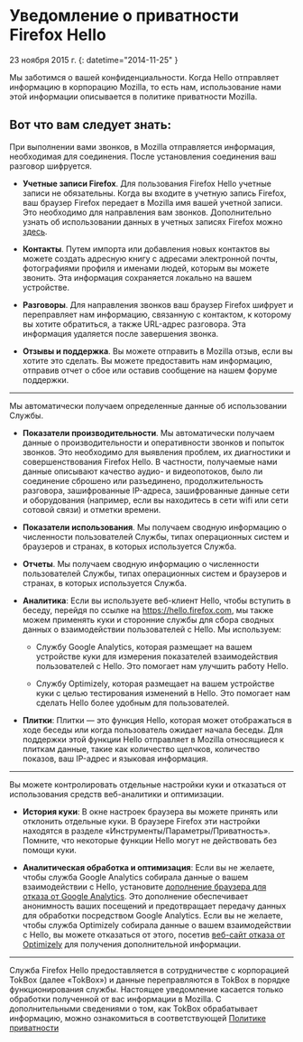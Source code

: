 # Уведомление о приватности Firefox Hello

23 ноября 2015 г.
{: datetime="2014-11-25" }

Мы заботимся о вашей конфиденциальности. Когда Hello отправляет информацию в корпорацию Mozilla, то есть нам, использование нами этой информации описывается в политике приватности Mozilla.

## Вот что вам следует знать:

При выполнении вами звонков, в Mozilla отправляется информация, необходимая для соединения. После установления соединения ваш разговор шифруется.

* **Учетные записи Firefox**. Для пользования Firefox Hello учетные записи не обязательны.  Когда вы входите в учетную запись Firefox, ваш браузер Firefox передает в Mozilla имя вашей учетной записи. Это необходимо для направления вам звонков. Дополнительно узнать об использовании данных в учетных записях Firefox можно [здесь](https://www.mozilla.org/privacy/firefox-cloud/).

* **Контакты**. Путем импорта или добавления новых контактов вы можете создать адресную книгу с адресами электронной почты, фотографиями профиля и именами людей, которым вы можете звонить.  Эта информация сохраняется локально на вашем устройстве.

* **Разговоры**. Для направления звонков ваш браузер Firefox шифрует и переправляет нам информацию, связанную с контактом, к которому вы хотите обратиться, а также URL-адрес разговора. Эта информация удаляется после завершения звонка.

* **Отзывы и поддержка**. Вы можете отправить в Mozilla отзыв, если вы хотите это сделать.  Вы можете предоставить нам информацию, отправив отчет о сбое или оставив сообщение на нашем форуме поддержки.

---------------------------------------

Мы автоматически получаем определенные данные об использовании Службы.

* **Показатели производительности**. Мы автоматически получаем данные о производительности и оперативности звонков и попыток звонков. Это необходимо для выявления проблем, их диагностики и совершенствования Firefox Hello.  В частности, получаемые нами данные описывают качество аудио- и видеопотоков, было ли соединение сброшено или разъединено, продолжительность разговора, зашифрованные IP-адреса, зашифрованные данные сети и оборудования (например, если вы находитесь в сети wifi или сети сотовой связи) и отметки времени.

* **Показатели использования**. Мы получаем сводную информацию о численности пользователей Службы, типах операционных систем и браузеров и странах, в которых используется Служба.

* **Отчеты**. Мы получаем сводную информацию о численности пользователей Службы, типах операционных систем и браузеров и странах, в которых используется Служба.


* **Аналитика**: Если вы используете веб-клиент Hello, чтобы вступить в беседу, перейдя по ссылке на https://hello.firefox.com, мы также можем применять куки и сторонние службы для сбора сводных данных о взаимодействии пользователей с Hello. Мы используем:

    * Службу Google Analytics, которая размещает на вашем устройстве куки для измерения показателей взаимодействия пользователей с Hello. Это помогает нам улучшить работу Hello. 
    
    * Службу Optimizely, которая размещает на вашем устройстве куки с целью тестирования изменений в Hello. Это помогает нам сделать Hello более удобным для пользователей.

* **Плитки**: Плитки — это функция Hello, которая может отображаться в ходе беседы или когда пользователь ожидает начала беседы. Для поддержки этой функции Hello отправляет в Mozilla относящиеся к плиткам данные, такие как количество щелчков, количество показов, ваш IP-адрес и языковая информация.

---------------------------------------

Вы можете контролировать отдельные настройки куки и отказаться от использования средств веб-аналитики и
оптимизации.

* **История куки**: В окне настроек браузера вы можете принять или отклонить
отдельные куки. В браузере Firefox эти настройки находятся
в разделе «Инструменты/Параметры/Приватность». Помните, что некоторые функции
Hello могут не действовать без помощи куки. 

* **Аналитическая обработка и оптимизация**: Если вы не желаете, чтобы служба Google Analytics собирала данные
о вашем взаимодействии с Hello, установите [дополнение браузера
для отказа от Google Analytics](https://tools.google.com/dlpage/gaoptout). Это дополнение обеспечивает анонимность ваших посещений и предотвращает передачу данных для обработки посредством Google Analytics. Если вы не желаете, чтобы служба Optimizely собирала данные о вашем взаимодействии с Hello, вы можете отказаться от этого, посетив [веб-сайт отказа от Optimizely](https://www.optimizely.com/opt_out) для получения дополнительной информации.

---------------------------------------

Служба Firefox Hello предоставляется в сотрудничестве с корпорацией TokBox (далее «TokBox») и данные переправляются в TokBox в порядке функционирования службы.  Настоящее уведомление касается только обработки полученной от вас информации в Mozilla. С дополнительными сведениями о том, как TokBox обрабатывает информацию, можно ознакомиться в соответствующей [Политике приватности]( https://tokbox.com/support/privacy-policy)
